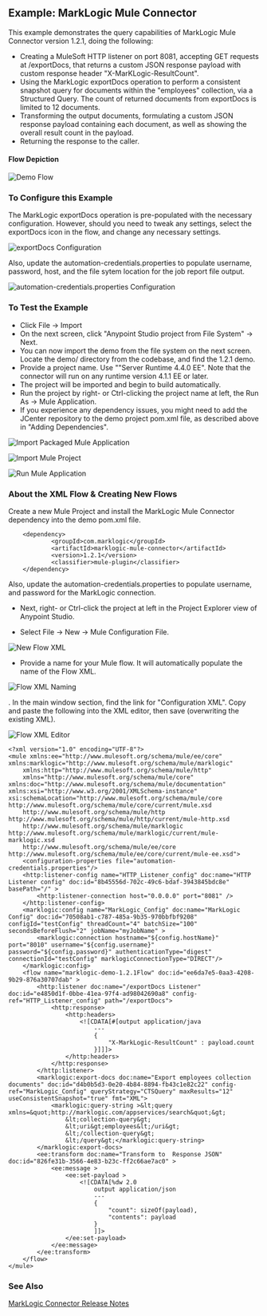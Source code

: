 ## Example: MarkLogic Mule Connector ##

This example demonstrates the query capabilities of MarkLogic Mule Connector version 1.2.1, doing the following:

* Creating a MuleSoft HTTP listener on port 8081, accepting GET requests at /exportDocs, that returns a custom JSON response payload with custom response header "X-MarKLogic-ResultCount".
* Using the MarkLogic exportDocs operation to perform a consistent snapshot query for documents within the "employees" collection, via a Structured Query.  The count of returned documents from exportDocs is limited to 12 documents.
* Transforming the output documents, formulating a custom JSON response payload containing each document, as well as showing the overall result count in the payload.
* Returning the response to the caller.

#### Flow Depiction ####

![Demo Flow](../../images/marklogic-demo-1.2.1.png)

### To Configure this Example ###

The MarkLogic exportDocs operation is pre-populated with the necessary configuration.  However, should you need to tweak any settings, select the exportDocs icon in the flow, and change any necessary settings.

![exportDocs Configuration](../../images/exportDocs-config-demo-1.2.1.png)

Also, update the automation-credentials.properties to populate username, password, host, and the file sytem location for the job report file output.

![automation-credentials.properties Configuration](../../images/automation-credentials-demo-1.2.1.png)

### To Test the Example ###

* Click File &rarr; Import
* On the next screen, click "Anypoint Studio project from File System" &rarr; Next.
* You can now import the demo from the file system on the next screen.  Locate the demo/ directory from the codebase, and find the 1.2.1 demo.  
* Provide a project name. Use ""Server Runtime 4.4.0 EE". Note that the connector will run on any runtime version 4.1.1 EE or later.
* The project will be imported and begin to build automatically. 
* Run the project by right- or Ctrl-clicking the project name at left, the Run As &rarr; Mule Application.
* If you experience any dependency issues, you might need to add the JCenter repository to the demo project pom.xml file, as described above in "Adding Dependencies".

![Import Packaged Mule Application](../../images/import-demo-fs-1.png)

![Import Mule Project](../../images/import-demo-fs-2-1.2.1.png)

![Run Mule Application](../../images/run-as-mule-application.png)

### About the XML Flow & Creating New Flows ###

Create a new Mule Project and install the MarkLogic Mule Connector dependency into the demo pom.xml file.

```
    <dependency>
            <groupId>com.marklogic</groupId>
            <artifactId>marklogic-mule-connector</artifactId>
            <version>1.2.1</version>
            <classifier>mule-plugin</classifier>
    </dependency>
```

Also, update the automation-credentials.properties to populate username, and password for the MarkLogic connection.

* Next, right- or Ctrl-click the project at left in the Project Explorer view of Anypoint Studio. 

* Select File &rarr; New &rarr; Mule Configuration File.

![New Flow XML](../../images/flow-xml-new.png)

* Provide a name for your Mule flow.  It will automatically populate the name of the Flow XML.

![Flow XML Naming](../../images/flow-xml-naming.png)

. In the main window section, find the link for "Configuration XML". Copy and paste the following into the XML editor, then save (overwriting the existing XML).

![Flow XML Editor](../../images/flow-xml-editor.png)

```
<?xml version="1.0" encoding="UTF-8"?>
<mule xmlns:ee="http://www.mulesoft.org/schema/mule/ee/core" xmlns:marklogic="http://www.mulesoft.org/schema/mule/marklogic"
    xmlns:http="http://www.mulesoft.org/schema/mule/http"
    xmlns="http://www.mulesoft.org/schema/mule/core" xmlns:doc="http://www.mulesoft.org/schema/mule/documentation" xmlns:xsi="http://www.w3.org/2001/XMLSchema-instance" xsi:schemaLocation="http://www.mulesoft.org/schema/mule/core http://www.mulesoft.org/schema/mule/core/current/mule.xsd
    http://www.mulesoft.org/schema/mule/http http://www.mulesoft.org/schema/mule/http/current/mule-http.xsd
    http://www.mulesoft.org/schema/mule/marklogic http://www.mulesoft.org/schema/mule/marklogic/current/mule-marklogic.xsd
    http://www.mulesoft.org/schema/mule/ee/core http://www.mulesoft.org/schema/mule/ee/core/current/mule-ee.xsd">
    <configuration-properties file="automation-credentials.properties"/>
    <http:listener-config name="HTTP_Listener_config" doc:name="HTTP Listener config" doc:id="8b45556d-702c-49c6-bdaf-3943845bdc8e" basePath="/" >
        <http:listener-connection host="0.0.0.0" port="8081" />
    </http:listener-config>
    <marklogic:config name="MarkLogic_Config" doc:name="MarkLogic Config" doc:id="70508ab1-c787-485a-9b35-970bbfbf9208" configId="testConfig" threadCount="4" batchSize="100" secondsBeforeFlush="2" jobName="myJobName" >
        <marklogic:connection hostname="${config.hostName}" port="8010" username="${config.username}" password="${config.password}" authenticationType="digest" connectionId="testConfig" marklogicConnectionType="DIRECT"/>
    </marklogic:config>
    <flow name="marklogic-demo-1.2.1Flow" doc:id="ee6da7e5-0aa3-4208-9b29-876a30707dab" >
        <http:listener doc:name="/exportDocs Listener" doc:id="e4850d1f-0bbe-41ea-97f4-ad98042690a8" config-ref="HTTP_Listener_config" path="/exportDocs">
            <http:response>
                <http:headers>
                    <![CDATA[#[output application/java
                        ---
                        {
                        	"X-MarkLogic-ResultCount" : payload.count
                        }]]]>
                </http:headers>
            </http:response>
        </http:listener>
        <marklogic:export-docs doc:name="Export employees collection documents" doc:id="d4b0b5d3-0e20-4b84-8894-fb43c1e82c22" config-ref="MarkLogic_Config" queryStrategy="CTSQuery" maxResults="12" useConsistentSnapshot="true" fmt="XML">
            <marklogic:query-string >&lt;query xmlns=&quot;http://marklogic.com/appservices/search&quot;&gt;
                &lt;collection-query&gt;
                &lt;uri&gt;employees&lt;/uri&gt;
                &lt;/collection-query&gt;
                &lt;/query&gt;</marklogic:query-string>
        </marklogic:export-docs>
        <ee:transform doc:name="Transform to  Response JSON" doc:id="826fe31b-3566-4e83-b23c-ff2c66ae7ac0" >
            <ee:message >
                <ee:set-payload >
                    <![CDATA[%dw 2.0
                        output application/json
                        ---
                        {
                        	"count": sizeOf(payload),
                        	"contents": payload
                        }
                        ]]>
                </ee:set-payload>
            </ee:message>
        </ee:transform>
    </flow>
</mule>

```

### See Also ###

[MarkLogic Connector Release Notes](release-notes)
